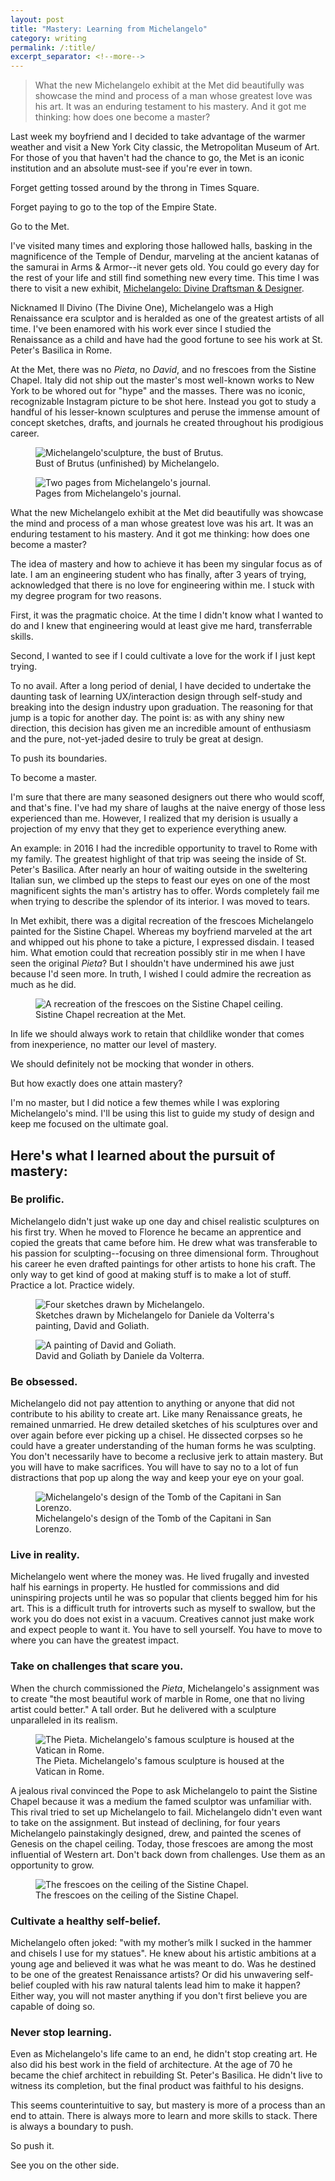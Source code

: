 ```yaml
---
layout: post
title: "Mastery: Learning from Michelangelo"
category: writing
permalink: /:title/
excerpt_separator: <!--more-->
---
```

> What the new Michelangelo exhibit at the Met did beautifully was showcase the mind and process of a man whose greatest love was his art. It was an enduring testament to his mastery. And it got me thinking: how does one become a master?
<!--more-->

Last week my boyfriend and I decided to take advantage of the warmer weather and visit a New York City classic, the
Metropolitan Museum of Art. For those of you that haven't had the chance to go, the Met is an iconic institution and an
absolute must-see if you're ever in town.

Forget getting tossed around by the throng in Times Square.

Forget paying to go to the top of the Empire State.

Go to the Met.

I've visited many times and exploring those hallowed halls, basking in the magnificence of the Temple of Dendur,
marveling at the ancient katanas of the samurai in Arms & Armor--it never gets old. You could go every day for the rest
of your life and still find something new every time. This time I was there to visit a new exhibit, <a
    href="https://www.metmuseum.org/exhibitions/listings/2017/michelangelo" target="_blank">Michelangelo: Divine
    Draftsman & Designer</a>.

Nicknamed Il Divino (The Divine One), Michelangelo was a High Renaissance era sculptor and is heralded as one of the
greatest artists of all time. I've been enamored with his work ever since I studied the Renaissance as a child and have
had the good fortune to see his work at St. Peter's Basilica in Rome.

At the Met, there was no _Pieta_, no _David_, and no frescoes from the Sistine Chapel. Italy did not ship out the
master's most well-known works to New York to be whored out for "hype" and the masses. There was no iconic, recognizable
Instagram picture to be shot here. Instead you got to study a handful of his lesser-known sculptures and peruse the
immense amount of concept sketches, drafts, and journals he created throughout his prodigious career.

<figure class="img-container">
    <img src="../assets/michelangelo/bust-of-brutus.jpg" alt="Michelangelo'sculpture, the bust of Brutus.">
    <figcaption>Bust of Brutus (unfinished) by Michelangelo.</figcaption>
</figure>
<figure class="img-container">
    <img src="../assets/michelangelo/michelangelo-journal.jpg" alt="Two pages from Michelangelo's journal.">
    <figcaption>Pages from Michelangelo's journal.</figcaption>
</figure>

What the new Michelangelo exhibit at the Met did beautifully was showcase the mind and process of a man whose greatest
love was his art. It was an enduring testament to his mastery. And it got me thinking: how does one become a master?

The idea of mastery and how to achieve it has been my singular focus as of late. I am an engineering student who has
finally, after 3 years of trying, acknowledged that there is no love for engineering within me. I stuck with my degree
program for two reasons.

First, it was the pragmatic choice. At the time I didn't know what I wanted to do and I knew that engineering would at
least give me hard, transferrable skills.

Second, I wanted to see if I could cultivate a love for the work if I just kept trying.

To no avail. After a long period of denial, I have decided to undertake the daunting task of learning UX/interaction
design through self-study and breaking into the design industry upon graduation. The reasoning for that jump is a topic
for another day. The point is: as with any shiny new direction, this decision has given me an incredible amount of
enthusiasm and the pure, not-yet-jaded desire to truly be great at design.

To push its boundaries.

To become a master.

I'm sure that there are many seasoned designers out there who would scoff, and that's fine. I've had my share of laughs
at the naive energy of those less experienced than me. However, I realized that my derision is usually a projection of
my envy that they get to experience everything anew.

An example: in 2016 I had the incredible opportunity to travel to Rome with my family. The greatest highlight of that
trip was seeing the inside of St. Peter's Basilica. After nearly an hour of waiting outside in the sweltering Italian
sun, we climbed up the steps to feast our eyes on one of the most magnificent sights the man's artistry has to offer.
Words completely fail me when trying to describe the splendor of its interior. I was moved to tears.

In Met exhibit, there was a digital recreation of the frescoes Michelangelo painted for the Sistine Chapel. Whereas my
boyfriend marveled at the art and whipped out his phone to take a picture, I expressed disdain. I teased him. What
emotion could that recreation possibly stir in me when I have seen the original _Pieta_? But I shouldn't have undermined
his awe just because I'd seen more. In truth, I wished I could admire the recreation as much as he did.

<figure class="img-container">
    <img src="../assets/michelangelo/sistine-chapel-recreation.jpg"
        alt="A recreation of the frescoes on the Sistine Chapel ceiling.">
    <figcaption>Sistine Chapel recreation at the Met.</figcaption>
</figure>

In life we should always work to retain that childlike wonder that comes from inexperience, no matter our level of
mastery.

We should definitely not be mocking that wonder in others.

But how exactly does one attain mastery?

I'm no master, but I did notice a few themes while I was exploring Michelangelo's mind. I'll be using this list to guide
my study of design and keep me focused on the ultimate goal.

## Here's what I learned about the pursuit of mastery:

### Be prolific.

Michelangelo didn't just wake up one day and chisel realistic sculptures on his first try. When he moved to Florence he
became an apprentice and copied the greats that came before him. He drew what was transferable to his passion for
sculpting--focusing on three dimensional form. Throughout his career he even drafted paintings for other artists to hone
his craft. The only way to get kind of good at making stuff is to make a lot of stuff. Practice a lot. Practice widely.

<figure class="img-container">
    <img src="../assets/michelangelo/michelangelo-sketches.jpg" alt="Four sketches drawn by Michelangelo.">
    <figcaption>Sketches drawn by Michelangelo for Daniele da Volterra's painting, David and
        Goliath.</figcaption>
</figure>
<figure class="img-container">
    <img src="../assets/michelangelo/david-and-goliath.jpg" alt="A painting of David and Goliath.">
    <figcaption>David and Goliath by Daniele da Volterra.</figcaption>
</figure>

### Be obsessed.

Michelangelo did not pay attention to anything or anyone that did not contribute to his ability to create art. Like many
Renaissance greats, he remained unmarried. He drew detailed sketches of his sculptures over and over again before ever
picking up a chisel. He dissected corpses so he could have a greater understanding of the human forms he was sculpting.
You don't necessarily have to become a reclusive jerk to attain mastery. But you will have to make sacrifices. You will
have to say no to a lot of fun distractions that pop up along the way and keep your eye on your goal.

<figure class="img-container">
    <img src="../assets/michelangelo/tomb-of-capitani.jpg"
        alt="Michelangelo's design of the Tomb of the Capitani in San Lorenzo.">
    <figcaption>Michelangelo's design of the Tomb of the Capitani in San Lorenzo.</figcaption>
</figure>

### Live in reality.

Michelangelo went where the money was. He lived frugally and invested half his earnings in property. He hustled for
commissions and did uninspiring projects until he was so popular that clients begged him for his art. This is a
difficult truth for introverts such as myself to swallow, but the work you do does not exist in a vacuum. Creatives
cannot just make work and expect people to want it. You have to sell yourself. You have to move to where you can have
the greatest impact.

### Take on challenges that scare you.

When the church commissioned the _Pieta_, Michelangelo's assignment was to create "the most beautiful work of marble in
Rome, one that no living artist could better." A tall order. But he delivered with a sculpture unparalleled in its
realism.

<figure class="img-container">
    <img src="https://upload.wikimedia.org/wikipedia/commons/f/f1/Michelangelo's_Piet%C3%A0,_St_Peter's_Basilica_(1498%E2%80%9399).jpg"
        alt="The Pieta. Michelangelo's famous sculpture is housed at the Vatican in Rome.">
    <figcaption>The Pieta. Michelangelo's famous sculpture is housed at the Vatican in Rome.
    </figcaption>
</figure>

A jealous rival convinced the Pope to ask Michelangelo to paint the Sistine Chapel because it was a medium the famed
sculptor was unfamiliar with. This rival tried to set up Michelangelo to fail. Michelangelo didn't even want to take on
the assignment. But instead of declining, for four years Michelangelo painstakingly designed, drew, and painted the
scenes of Genesis on the chapel ceiling. Today, those frescoes are among the most influential of Western art. Don't back
down from challenges. Use them as an opportunity to grow.

<figure class="img-container">
    <img src="https://upload.wikimedia.org/wikipedia/commons/thumb/0/07/CAPPELLA_SISTINA_Ceiling.jpg/2880px-CAPPELLA_SISTINA_Ceiling.jpg"
        alt="The frescoes on the ceiling of the Sistine Chapel.">
    <figcaption>The frescoes on the ceiling of the Sistine Chapel.</figcaption>
</figure>



### Cultivate a healthy self-belief.

Michelangelo often joked: "with my mother’s milk I sucked in the hammer and chisels I use for my statues". He knew about
his artistic ambitions at a young age and believed it was what he was meant to do. Was he destined to be one of the
greatest Renaissance artists? Or did his unwavering self-belief coupled with his raw natural talents lead him to make it
happen? Either way, you will not master anything if you don't first believe you are capable of doing so.

### Never stop learning.

Even as Michelangelo's life came to an end, he didn't stop creating art. He also did his best work in the field of
architecture. At the age of 70 he became the chief architect in rebuilding St. Peter's Basilica. He didn't live to
witness its completion, but the final product was faithful to his designs.

This seems counterintuitive to say, but mastery is more of a process than an end to attain. There is always more to
learn and more skills to stack. There is always a boundary to push.

So push it.

See you on the other side.